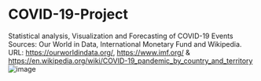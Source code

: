 # COVID-19-Project
Statistical analysis, Visualization and Forecasting of COVID-19 Events
Sources: Our World in Data, International Monetary Fund and Wikipedia.
URL: https://ourworldindata.org/, https://www.imf.org/ & https://en.wikipedia.org/wiki/COVID-19_pandemic_by_country_and_territory
![image](https://user-images.githubusercontent.com/40977709/118955818-ba1a7c00-b967-11eb-85e0-870ac0bf920c.png)
